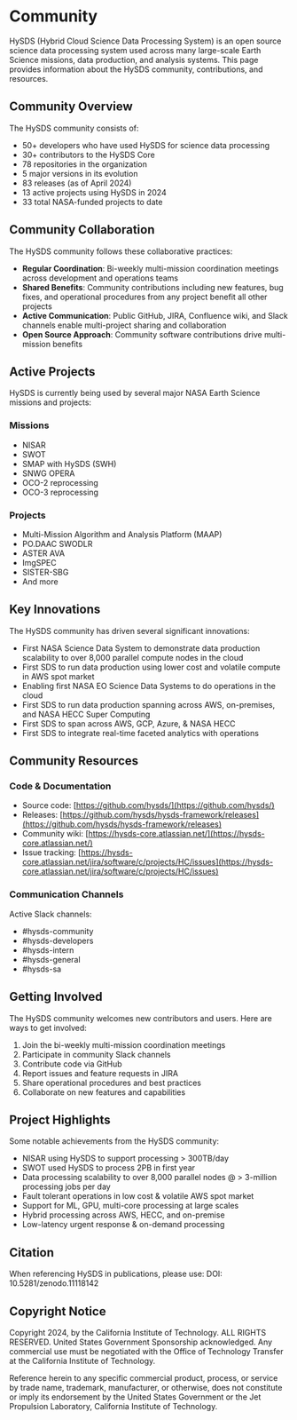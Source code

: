 # Community

HySDS (Hybrid Cloud Science Data Processing System) is an open source science data processing system used across many large-scale Earth Science missions, data production, and analysis systems. This page provides information about the HySDS community, contributions, and resources.

## Community Overview

The HySDS community consists of:
- 50+ developers who have used HySDS for science data processing
- 30+ contributors to the HySDS Core
- 78 repositories in the organization
- 5 major versions in its evolution 
- 83 releases (as of April 2024)
- 13 active projects using HySDS in 2024
- 33 total NASA-funded projects to date

## Community Collaboration

The HySDS community follows these collaborative practices:

- **Regular Coordination**: Bi-weekly multi-mission coordination meetings across development and operations teams
- **Shared Benefits**: Community contributions including new features, bug fixes, and operational procedures from any project benefit all other projects
- **Active Communication**: Public GitHub, JIRA, Confluence wiki, and Slack channels enable multi-project sharing and collaboration
- **Open Source Approach**: Community software contributions drive multi-mission benefits

## Active Projects

HySDS is currently being used by several major NASA Earth Science missions and projects:

### Missions
- NISAR 
- SWOT
- SMAP with HySDS (SWH)
- SNWG OPERA
- OCO-2 reprocessing
- OCO-3 reprocessing

### Projects
- Multi-Mission Algorithm and Analysis Platform (MAAP)
- PO.DAAC SWODLR
- ASTER AVA
- ImgSPEC
- SISTER-SBG
- And more

## Key Innovations

The HySDS community has driven several significant innovations:

- First NASA Science Data System to demonstrate data production scalability to over 8,000 parallel compute nodes in the cloud
- First SDS to run data production using lower cost and volatile compute in AWS spot market
- Enabling first NASA EO Science Data Systems to do operations in the cloud
- First SDS to run data production spanning across AWS, on-premises, and NASA HECC Super Computing
- First SDS to span across AWS, GCP, Azure, & NASA HECC
- First SDS to integrate real-time faceted analytics with operations

## Community Resources

### Code & Documentation
- Source code: [https://github.com/hysds/](https://github.com/hysds/)
- Releases: [https://github.com/hysds/hysds-framework/releases](https://github.com/hysds/hysds-framework/releases)
- Community wiki: [https://hysds-core.atlassian.net/](https://hysds-core.atlassian.net/)
- Issue tracking: [https://hysds-core.atlassian.net/jira/software/c/projects/HC/issues](https://hysds-core.atlassian.net/jira/software/c/projects/HC/issues)

### Communication Channels
Active Slack channels:
- #hysds-community
- #hysds-developers  
- #hysds-intern
- #hysds-general
- #hysds-sa

## Getting Involved

The HySDS community welcomes new contributors and users. Here are ways to get involved:

1. Join the bi-weekly multi-mission coordination meetings
2. Participate in community Slack channels
3. Contribute code via GitHub
4. Report issues and feature requests in JIRA
5. Share operational procedures and best practices
6. Collaborate on new features and capabilities

## Project Highlights

Some notable achievements from the HySDS community:

- NISAR using HySDS to support processing > 300TB/day
- SWOT used HySDS to process 2PB in first year
- Data processing scalability to over 8,000 parallel nodes @ > 3-million processing jobs per day
- Fault tolerant operations in low cost & volatile AWS spot market
- Support for ML, GPU, multi-core processing at large scales
- Hybrid processing across AWS, HECC, and on-premise
- Low-latency urgent response & on-demand processing

## Citation

When referencing HySDS in publications, please use:
DOI: 10.5281/zenodo.11118142

## Copyright Notice

Copyright 2024, by the California Institute of Technology. ALL RIGHTS RESERVED. United States Government Sponsorship acknowledged. Any commercial use must be negotiated with the Office of Technology Transfer at the California Institute of Technology.

Reference herein to any specific commercial product, process, or service by trade name, trademark, manufacturer, or otherwise, does not constitute or imply its endorsement by the United States Government or the Jet Propulsion Laboratory, California Institute of Technology.